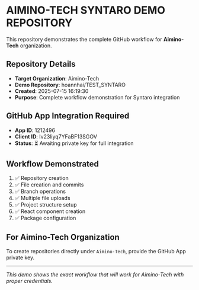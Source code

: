 # AIMINO-TECH SYNTARO DEMO REPOSITORY

This repository demonstrates the complete GitHub workflow for **Aimino-Tech** organization.

## Repository Details
- **Target Organization**: Aimino-Tech
- **Demo Repository**: hoannhai/TEST_SYNTARO
- **Created**: 2025-07-15 16:19:30
- **Purpose**: Complete workflow demonstration for Syntaro integration

## GitHub App Integration Required
- **App ID**: 1212496
- **Client ID**: Iv23liyq7YFaBF13SGOV
- **Status**: ⏳ Awaiting private key for full integration

## Workflow Demonstrated
1. ✅ Repository creation
2. ✅ File creation and commits
3. ✅ Branch operations
4. ✅ Multiple file uploads
5. ✅ Project structure setup
6. ✅ React component creation
7. ✅ Package configuration

## For Aimino-Tech Organization
To create repositories directly under `Aimino-Tech`, provide the GitHub App private key.

---
*This demo shows the exact workflow that will work for Aimino-Tech with proper credentials.*
